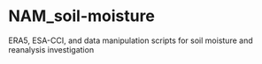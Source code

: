 # NAM_soil-moisture
ERA5, ESA-CCI, and data manipulation scripts for soil moisture and reanalysis investigation
